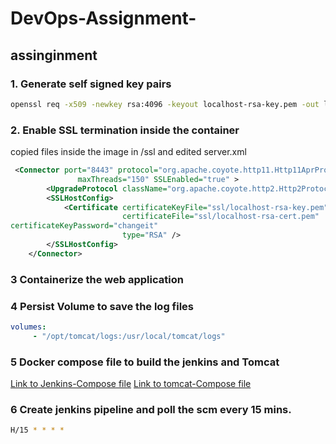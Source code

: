 ﻿# DevOps-Assignment-
## assinginment

### 1. Generate self signed key pairs

```bash
openssl req -x509 -newkey rsa:4096 -keyout localhost-rsa-key.pem -out localhost-rsa-cert.pem -days 36500
```

### 2. Enable SSL termination inside the container

copied files inside the image in /ssl and edited server.xml

```xml
 <Connector port="8443" protocol="org.apache.coyote.http11.Http11AprProtocol"
               maxThreads="150" SSLEnabled="true" >
        <UpgradeProtocol className="org.apache.coyote.http2.Http2Protocol" />
        <SSLHostConfig>
            <Certificate certificateKeyFile="ssl/localhost-rsa-key.pem"
                         certificateFile="ssl/localhost-rsa-cert.pem"
certificateKeyPassword="changeit"
                         type="RSA" />
        </SSLHostConfig>
    </Connector>

```
### 3 Containerize the web application 
### 4 Persist Volume to save the log files
``` yml
volumes:
     - "/opt/tomcat/logs:/usr/local/tomcat/logs"
```
### 5 Docker compose file to build the jenkins and Tomcat
[Link to Jenkins-Compose file](https://github.com/rjmsas/DevOps-Assignment-/blob/main/Jenkins-compose.yml) 
[Link to tomcat-Compose file](https://github.com/rjmsas/DevOps-Assignment-/blob/main/tomcat-compose.yml) 

### 6 Create jenkins pipeline and poll the scm every 15 mins.
```bash
H/15 * * * *
```
